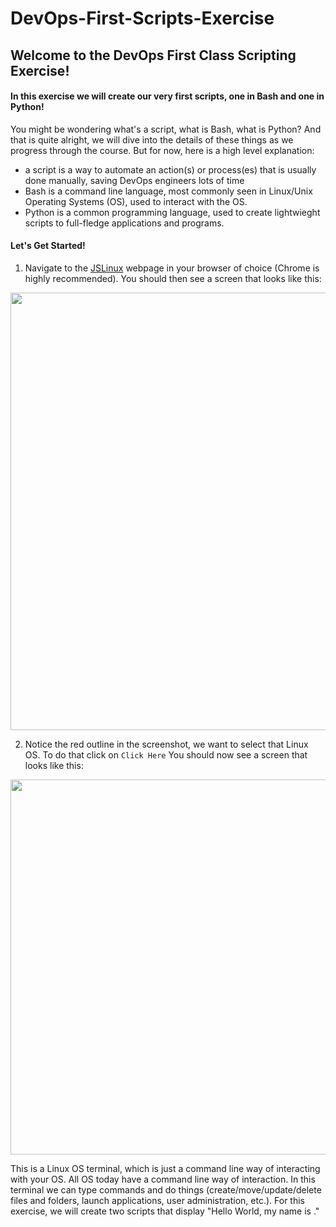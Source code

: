 # DevOps-First-Scripts-Exercise

## Welcome to the DevOps First Class Scripting Exercise!

#### In this exercise we will create our very first scripts, one in Bash and one in Python!
 You might be wondering what's a script, what is Bash, what is Python? And that is quite alright, 
 we will dive into the details of these things as we progress through the course. But for now, here is a high level explanation:
 - a script is a way to automate an action(s) or process(es) that is usually done manually, saving DevOps engineers lots of time
 - Bash is a command line language, most commonly seen in Linux/Unix Operating Systems (OS), used to interact with the OS.
 - Python is a common programming language, used to create lightwieght scripts to full-fledge applications and programs.
 
 #### Let's Get Started!
 
 1. Navigate to the [JSLinux](https://bellard.org/jslinux/) webpage in your browser of choice (Chrome is highly recommended).
 You should then see a screen that looks like this:
 
<img src="https://user-images.githubusercontent.com/87505099/203101423-439f3724-a5f4-4473-bc05-e60791b1f88d.png" width=700>


2. Notice the red outline in the screenshot, we want to select that Linux OS. To do that click on `Click Here`
You should now see a screen that looks like this:

<img src="https://user-images.githubusercontent.com/87505099/203105276-3d8856ec-e3b9-4591-8c2e-acd016dea99f.png" width=600>

This is a Linux OS terminal, which is just a command line way of interacting with your OS. All OS today have a command line way of interaction.
In this terminal we can type commands and do things (create/move/update/delete files and folders, launch applications, user administration, etc.).
For this exercise, we will create two scripts that display "Hello World, my name is <Insert Your Name Here>."


